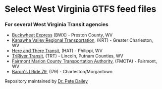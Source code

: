 # Select West Virginia GTFS feed files
### For several West Virginia Transit agencies

+ [Buckwheat Express](https://github.com/drPeteD/gtfs_feed_files/tree/master/bwx) (BWX) - Preston County, WV
+ [Kanawha Valley Regional Transportation](https://github.com/drPeteD/gtfs_feed_files/tree/master/krt/gtfs), (KRT) - Greater Charleston, WV
+ [Here and There Transit](https://github.com/drPeteD/gtfs_feed_files/tree/master/hat/gtfs), (HAT) - Philippi, WV
+ [TriRiver Transit](https://github.com/drPeteD/gtfs_feed_files/tree/master/trt), (TRT) - Lincoln, Putnam Counties, WV
+ [Fairmont Marion County Transportation Authority](https://github.com/drPeteD/gtfs_feed_files/tree/master/fmcta), (FMCTA) - Fairmont, WV
+ [Baron's I Ride 79](https://github.com/drPeteD/gtfs_feed_files/blob/master/I79/gtfs/), (I79) - Charleston/Morgantown

Repository maintained by [Dr. Pete Dailey](mailto:peter.j.dailey@wv.gov)
